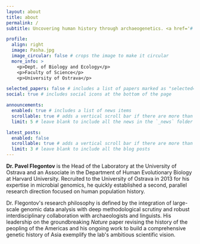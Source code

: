 ```yaml
---
layout: about
title: about
permalink: /
subtitle: Uncovering human history through archaeogenetics. <a href='#'>Affiliations</a>.

profile:
  align: right
  image: Pasha.jpg
  image_circular: false # crops the image to make it circular
  more_info: >
    <p>Dept. of Biology and Ecology</p>
    <p>Faculty of Science</p>
    <p>University of Ostrava</p>

selected_papers: false # includes a list of papers marked as "selected={true}"
social: true # includes social icons at the bottom of the page

announcements:
  enabled: true # includes a list of news items
  scrollable: true # adds a vertical scroll bar if there are more than 3 news items
  limit: 5 # leave blank to include all the news in the `_news` folder

latest_posts:
  enabled: false
  scrollable: true # adds a vertical scroll bar if there are more than 3 new posts items
  limit: 3 # leave blank to include all the blog posts
---
```


**Dr. Pavel Flegontov** is the Head of the Laboratory at the University of Ostrava and an Associate in the Department of Human Evolutionary Biology at Harvard University. Recruited to the University of Ostrava in 2013 for his expertise in microbial genomics, he quickly established a second, parallel research direction focused on human population history.

Dr. Flegontov's research philosophy is defined by the integration of large-scale genomic data analysis with deep methodological scrutiny and robust interdisciplinary collaboration with archaeologists and linguists. His leadership on the groundbreaking *Nature* paper revising the history of the peopling of the Americas and his ongoing work to build a comprehensive genetic history of Asia exemplify the lab's ambitious scientific vision.
